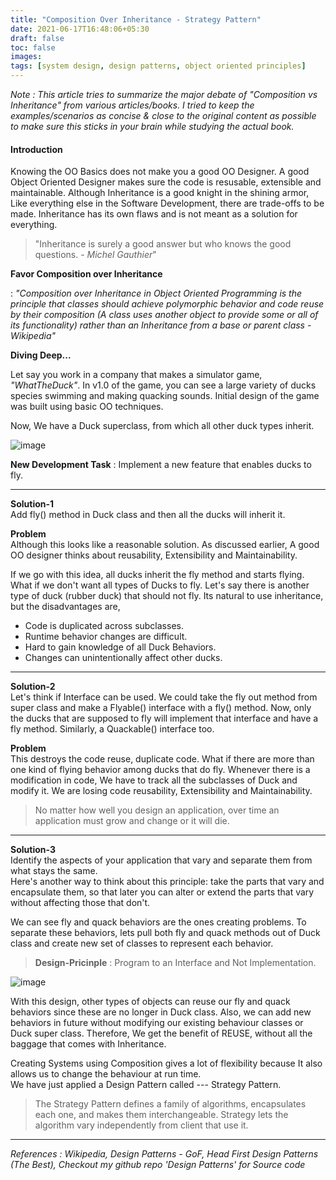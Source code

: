 ```yaml
---
title: "Composition Over Inheritance - Strategy Pattern"
date: 2021-06-17T16:48:06+05:30
draft: false
toc: false
images:
tags: [system design, design patterns, object oriented principles]
---  
```


*Note : This article tries to summarize the major debate of "Composition vs Inheritance" from various articles/books. I tried to keep the examples/scenarios as concise & close to the original content as possible to make sure this sticks in your brain while studying the actual book.* 

#### Introduction
Knowing the OO Basics does not make you a good OO Designer. A good Object Oriented Designer makes sure the code is resusable, extensible and maintainable. Although Inheritance is a good knight in the shining armor, Like everything else in the Software Development, there are trade-offs to be made. Inheritance has its own flaws and is not meant as a solution for everything.
> "Inheritance is surely a good answer but who knows the good questions. - *Michel Gauthier*"

**Favor Composition over Inheritance** 

: *"Composition over Inheritance in Object Oriented Programming is the principle that classes should achieve polymorphic behavior and code reuse by their composition (A class uses another object to provide some or all of its functionality) rather than an Inheritance from a base or parent class - Wikipedia"*   


**Diving Deep...**  

Let say you work in a company that makes a simulator game, *"WhatTheDuck"*. In v1.0 of the game, you can see a large variety of ducks species swimming and making quacking sounds. Initial design of the game was built using basic OO techniques. 

Now, We have a Duck superclass, from which all other duck types inherit.   

![image](/img/compvsInheritance1.png)

__New Development Task__ : Implement a new feature that enables ducks to fly. 

----

**Solution-1**   
Add fly() method in Duck class and then all the ducks will inherit it.   

**Problem**   
Although this looks like a reasonable solution. As discussed earlier, A good OO designer thinks about reusability, Extensibility and Maintainability.   

If we go with this idea, all ducks inherit the fly method and starts flying. What if we don't want all types of Ducks to fly.  Let's say there is another type of duck (rubber duck) that should not fly.  Its natural to use inheritance, but the disadvantages are,

- Code is duplicated across subclasses.
- Runtime behavior changes are difficult.
- Hard to gain knowledge of all Duck Behaviors.
- Changes can unintentionally affect other ducks.

---- 

**Solution-2**   
Let's think if Interface can be used. We could take the fly out method from super class and make a Flyable() interface with a fly() method. Now, only the ducks that are supposed to fly will implement that interface and have a fly method. Similarly, a Quackable() interface too.   

**Problem**   
This destroys the code reuse, duplicate code. What if there are more than one kind of flying behavior among ducks that do fly. Whenever there is a modification in code, We have to track all the subclasses of Duck and modify it. We are losing code reusability, Extensibility and Maintainability.   

> No matter how well you design an application, over time an application must grow and change or it will die.

----

**Solution-3**   
Identify the aspects of your application that vary and separate them from what stays the same.   
Here's another way to think about this principle: take the parts that vary and encapsulate them, so that later you can alter or extend the parts that vary without affecting those that don't.   

We can see fly and quack behaviors are the ones creating problems. To separate these behaviors, lets pull both fly and quack methods out of Duck class and create new set of classes to represent each behavior.   

> **Design-Pricinple** : Program to an Interface and Not Implementation.

![image](/img/compvsInheritance2.png)   


With this design, other types of objects can reuse our fly and quack behaviors since these are no longer in Duck class. Also, we can add new behaviors in future without modifying our existing behaviour classes or Duck super class. Therefore, We get the benefit of REUSE, without all the baggage that comes with Inheritance.   

Creating Systems using Composition gives a lot of flexibility because It also allows us to change the behaviour at run time.   
We have just applied a Design Pattern called --- Strategy Pattern.   
> The Strategy Pattern defines a family of algorithms, encapsulates each one, and makes them interchangeable. Strategy lets the algorithm vary independently from client that use it.    

---
*References : Wikipedia, Design Patterns - GoF, Head First Design Patterns (The Best), Checkout my github repo 'Design Patterns' for Source code*   
